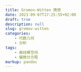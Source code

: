 ```yaml
---
title: Gromov-Witten 猜想
date: 2023-09-07T17:25:55+02:00
draft: true
description: null
slug: gromov-witten
categories:
    - 代数几何
    - 分析
tags:
    - 曲线模空间
    - 偏微分方程
markup: pandoc
---
```


